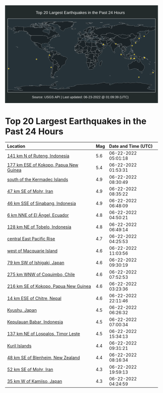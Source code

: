 ![Map](./map.png)

# Top 20 Largest Earthquakes in the Past 24 Hours

| Location | Mag | Date and Time (UTC) |
|:---|:---|:---|
| [141 km N of Ruteng, Indonesia](https://earthquake.usgs.gov/earthquakes/eventpage/us7000hj75) | 5.6 | 06-22-2022 05:01:18 |
| [177 km ESE of Kokopo, Papua New Guinea](https://earthquake.usgs.gov/earthquakes/eventpage/us7000hj5z) | 5.4 | 06-22-2022 01:53:31 |
| [south of the Kermadec Islands](https://earthquake.usgs.gov/earthquakes/eventpage/us7000hj98) | 4.9 | 06-22-2022 08:30:49 |
| [47 km SE of Mohr, Iran](https://earthquake.usgs.gov/earthquakes/eventpage/us7000hj9a) | 4.9 | 06-22-2022 08:35:22 |
| [46 km SSE of Sinabang, Indonesia](https://earthquake.usgs.gov/earthquakes/eventpage/us7000hj8s) | 4.9 | 06-22-2022 06:48:09 |
| [6 km NNE of El Ángel, Ecuador](https://earthquake.usgs.gov/earthquakes/eventpage/us7000hj70) | 4.8 | 06-22-2022 04:50:21 |
| [128 km NE of Tobelo, Indonesia](https://earthquake.usgs.gov/earthquakes/eventpage/us7000hj8t) | 4.8 | 06-22-2022 06:49:14 |
| [central East Pacific Rise](https://earthquake.usgs.gov/earthquakes/eventpage/us7000hj73) | 4.7 | 06-22-2022 04:25:53 |
| [west of Macquarie Island](https://earthquake.usgs.gov/earthquakes/eventpage/us7000hj9x) | 4.6 | 06-22-2022 11:03:56 |
| [79 km SW of Ishigaki, Japan](https://earthquake.usgs.gov/earthquakes/eventpage/us7000hj9p) | 4.6 | 06-22-2022 09:30:19 |
| [275 km WNW of Coquimbo, Chile](https://earthquake.usgs.gov/earthquakes/eventpage/us7000hj93) | 4.6 | 06-22-2022 07:52:53 |
| [216 km SE of Kokopo, Papua New Guinea](https://earthquake.usgs.gov/earthquakes/eventpage/us7000hj6j) | 4.6 | 06-22-2022 03:23:36 |
| [14 km ESE of Chitre, Nepal](https://earthquake.usgs.gov/earthquakes/eventpage/us7000hjf5) | 4.6 | 06-22-2022 22:11:46 |
| [Kyushu, Japan](https://earthquake.usgs.gov/earthquakes/eventpage/us7000hj8v) | 4.5 | 06-22-2022 06:26:32 |
| [Kepulauan Babar, Indonesia](https://earthquake.usgs.gov/earthquakes/eventpage/us7000hj8x) | 4.5 | 06-22-2022 07:00:34 |
| [137 km NE of Lospalos, Timor Leste](https://earthquake.usgs.gov/earthquakes/eventpage/us7000hjb3) | 4.5 | 06-22-2022 15:34:13 |
| [Kuril Islands](https://earthquake.usgs.gov/earthquakes/eventpage/us7000hj9m) | 4.4 | 06-22-2022 09:31:21 |
| [48 km SE of Blenheim, New Zealand](https://earthquake.usgs.gov/earthquakes/eventpage/us7000hj95) | 4.4 | 06-22-2022 08:16:34 |
| [52 km SE of Mohr, Iran](https://earthquake.usgs.gov/earthquakes/eventpage/us7000hjdz) | 4.3 | 06-22-2022 19:59:13 |
| [35 km W of Kamiiso, Japan](https://earthquake.usgs.gov/earthquakes/eventpage/us7000hj6u) | 4.3 | 06-22-2022 04:24:59 |

